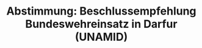 ---
abstimmung:
  abstimmung: 3
  bundestagssitzung: 209
  legislaturperiode: 18
categories:
- Bundeswehr
- Ausland
data:
- title: Abstimmungsergebnis 20161215_3-data.pdf
  url: /res/abstimmungsliste/20161215_3-data.pdf
- title: Abstimmungsergebnis 20161215_3_xls-data.csv
  url: /res/abstimmungsliste/analyses/20161215_3_xls-data.csv
documents:
- local: /res/abstimmungsdaten/018-209-03/1810189.pdf
  title: Drucksache 18/10189.pdf
  url: http://dip21.bundestag.de/dip21/btd/18/101/1810189.pdf
- local: /res/abstimmungsdaten/018-209-03/1810549.pdf
  title: Drucksache 18/10549.pdf
  url: http://dip21.bundestag.de/dip21/btd/18/105/1810549.pdf
ergebnis:
  cdu/csu:
    enthaltung: 0
    gesamt: 310
    ja: 288
    nein: 0
    nichtabgegeben: 22
    ungueltig: 0
  die.linke:
    enthaltung: 0
    gesamt: 64
    ja: 0
    nein: 59
    nichtabgegeben: 5
    ungueltig: 0
  file: 20161215_3_xls-data.csv
  gruenen:
    enthaltung: 0
    gesamt: 63
    ja: 57
    nein: 0
    nichtabgegeben: 6
    ungueltig: 0
  spd:
    enthaltung: 1
    gesamt: 193
    ja: 181
    nein: 1
    nichtabgegeben: 10
    ungueltig: 0
layout: abstimmung
links:
- title: https://www.bundestag.de/parlament/plenum/abstimmung/abstimmung?id=445
  url: https://www.bundestag.de/parlament/plenum/abstimmung/abstimmung?id=445
- title: http://www.abgeordnetenwatch.de/fortsetzung_des_bundeswehreinsatzes_in_darfur-1105-831.html
  url: http://www.abgeordnetenwatch.de/fortsetzung_des_bundeswehreinsatzes_in_darfur-1105-831.html
preview: "Deutscher Bundestag\n\n209. Sitzung des Deutschen Bundestages\nam Donnerstag,\
  \ 15.Dezember 2016\n\nEndg\xFCltiges Ergebnis der Namentlichen Abstimmung Nr. 3\n\
  \nBeschlussempfehlung des Ausw\xE4rtigen Ausschusses (3. Ausschuss) zu dem Antrag\
  \ der\nBundesregierung\nFortsetzung der Beteiligung bewaffneter deutscher Streitkr\xE4\
  fte an der AU/UN-HybridOperation in Darfur (UNAMID) auf Grundlage der Resolution\
  \ 1769 (2007) des\nSicherheitsrates der Vereinten Nationen vom 31. Juli 2007 und\
  \ folgender Resolutionen,\nzuletzt 2296 (2016) vom 29. Juni 2016\nDrs. 18/10189\
  \ und 18/10549\n\nAbgegebene Stimmen insgesamt:\n\n587\n\nNicht abgegebene Stimmen:\n\
  Ja-Stimmen:\n\n43\n526\n\nNein-Stimmen:\n\n60\n\nEnthaltungen:\n\n1\n\nUng\xFCltige:\n\
  \n0\n\nBerlin, den 15.12.2016\n\nBeginn: 12:56\nEnde: 12:59\n"
tags:
- Dafur
- UNAMID
- UN
title: 'Abstimmung: Beschlussempfehlung Bundeswehreinsatz in Darfur (UNAMID)'
---
